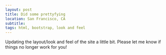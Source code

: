 ```yaml
---
layout: post
title: Did some prettyfying
location: San Francisco, CA
subtitle:
tags: html, bootstrap, look and feel
---
```


Updating the layout/look and feel of the site a little bit. Please let me know if things no longer work for you!
